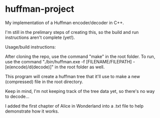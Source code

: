# huffman-project
My implementation of a Huffman encoder/decoder in C++.

I'm still in the prelimary steps of creating this, so the build and run instructions aren't complete (yet!).

Usage/build instructions:

After cloning the repo, use the command "make" in the root folder.
To run, use the command
    "./bin/huffman.exe -f [FILENAME/FILEPATH] -[e(encode)/d(decode)]"
in the root folder as well.

This program will create a huffman tree that it'll use to make a new (compressed) file in the root directory.

Keep in mind, I'm not keeping track of the tree data yet, so there's no way to decode...

I added the first chapter of Alice in Wonderland into a .txt file to help demonstrate how it works.
